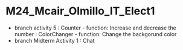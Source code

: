 ﻿# M24_Mcair_Olmillo_IT_Elect1

- branch activity 5
  : Counter
      - function: Increase and decrease the number
  : ColorChanger
      - function: Change the backgorund color
- branch Midterm Activity 1
  : Chat
